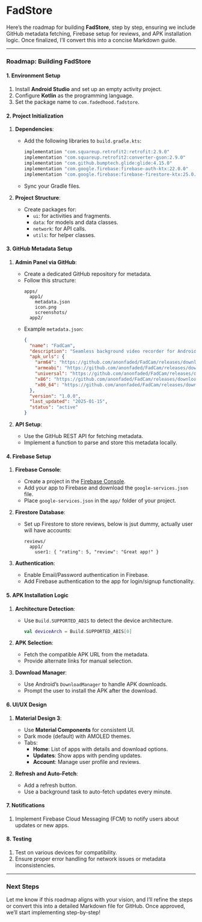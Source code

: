 # FadStore

Here’s the roadmap for building **FadStore**, step by step, ensuring we include GitHub metadata fetching, Firebase setup for reviews, and APK installation logic. Once finalized, I’ll convert this into a concise Markdown guide.

---

### **Roadmap: Building FadStore**

#### **1. Environment Setup**
1. Install **Android Studio** and set up an empty activity project.
2. Configure **Kotlin** as the programming language.
3. Set the package name to `com.fadedhood.fadstore`.

#### **2. Project Initialization**
1. **Dependencies**:
   - Add the following libraries to `build.gradle.kts`:
     ```gradle
     implementation "com.squareup.retrofit2:retrofit:2.9.0"
     implementation "com.squareup.retrofit2:converter-gson:2.9.0"
     implementation "com.github.bumptech.glide:glide:4.15.0"
     implementation "com.google.firebase:firebase-auth-ktx:22.0.0"
     implementation "com.google.firebase:firebase-firestore-ktx:25.0.0"
     ```
   - Sync your Gradle files.

2. **Project Structure**:
   - Create packages for:
     - `ui`: for activities and fragments.
     - `data`: for models and data classes.
     - `network`: for API calls.
     - `utils`: for helper classes.

#### **3. GitHub Metadata Setup**
1. **Admin Panel via GitHub**:
   - Create a dedicated GitHub repository for metadata.
   - Follow this structure:
     ```
     apps/
       app1/
         metadata.json
         icon.png
         screenshots/
       app2/
     ```
   - Example `metadata.json`:
     ```json
     {
       "name": "FadCam",
       "description": "Seamless background video recorder for Android – ad-free and open-source, with customizable options.",
       "apk_urls": {
         "arm64": "https://github.com/anonfaded/FadCam/releases/download/v1.2.1-beta/FadCam-v1.2.1-beta-arm64-v8a-release.apk",
         "armeabi": "https://github.com/anonfaded/FadCam/releases/download/v1.2.1-beta/FadCam-v1.2.1-beta-armeabi-v7a-release.apk",
         "universal": "https://github.com/anonfaded/FadCam/releases/download/v1.2.1-beta/FadCam-v1.2.1-beta-universal-release.apk",
         "x86": "https://github.com/anonfaded/FadCam/releases/download/v1.2.1-beta/FadCam-v1.2.1-beta-x86-release.apk",
         "x86_64": "https://github.com/anonfaded/FadCam/releases/download/v1.2.1-beta/FadCam-v1.2.1-beta-x86_64-release.apk"
       },
       "version": "1.0.0",
       "last_updated": "2025-01-15",
       "status": "active"
     }
     ```

2. **API Setup**:
   - Use the GitHub REST API for fetching metadata.
   - Implement a function to parse and store this metadata locally.

#### **4. Firebase Setup**
1. **Firebase Console**:
   - Create a project in the [Firebase Console](https://console.firebase.google.com).
   - Add your app to Firebase and download the `google-services.json` file.
   - Place `google-services.json` in the `app/` folder of your project.

2. **Firestore Database**:
   - Set up Firestore to store reviews, below is jsut dummy, actually user will have accounts:
     ```
     reviews/
       app1/
         user1: { "rating": 5, "review": "Great app!" }
     ```

3. **Authentication**:
   - Enable Email/Password authentication in Firebase.
   - Add Firebase authentication to the app for login/signup functionality.

#### **5. APK Installation Logic**
1. **Architecture Detection**:
   - Use `Build.SUPPORTED_ABIS` to detect the device architecture.
     ```kotlin
     val deviceArch = Build.SUPPORTED_ABIS[0]
     ```

2. **APK Selection**:
   - Fetch the compatible APK URL from the metadata.
   - Provide alternate links for manual selection.

3. **Download Manager**:
   - Use Android’s `DownloadManager` to handle APK downloads.
   - Prompt the user to install the APK after the download.

#### **6. UI/UX Design**
1. **Material Design 3**:
   - Use **Material Components** for consistent UI.
   - Dark mode (default) with AMOLED themes.
   - Tabs:
     - **Home**: List of apps with details and download options.
     - **Updates**: Show apps with pending updates.
     - **Account**: Manage user profile and reviews.

2. **Refresh and Auto-Fetch**:
   - Add a refresh button.
   - Use a background task to auto-fetch updates every minute.

#### **7. Notifications**
1. Implement Firebase Cloud Messaging (FCM) to notify users about updates or new apps.

#### **8. Testing**
1. Test on various devices for compatibility.
2. Ensure proper error handling for network issues or metadata inconsistencies.

---

### **Next Steps**
Let me know if this roadmap aligns with your vision, and I’ll refine the steps or convert this into a detailed Markdown file for GitHub. Once approved, we’ll start implementing step-by-step!